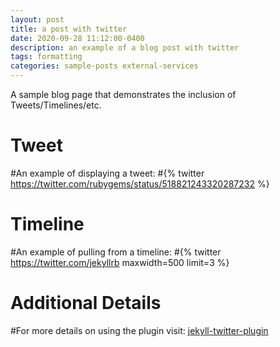 ```yaml
---
layout: post
title: a post with twitter
date: 2020-09-28 11:12:00-0400
description: an example of a blog post with twitter
tags: formatting
categories: sample-posts external-services
---
```

A sample blog page that demonstrates the inclusion of Tweets/Timelines/etc.

# Tweet
#An example of displaying a tweet:
#{% twitter https://twitter.com/rubygems/status/518821243320287232 %}

# Timeline
#An example of pulling from a timeline:
#{% twitter https://twitter.com/jekyllrb maxwidth=500 limit=3 %}

# Additional Details
#For more details on using the plugin visit: [jekyll-twitter-plugin](https://github.com/rob-murray/jekyll-twitter-plugin)
